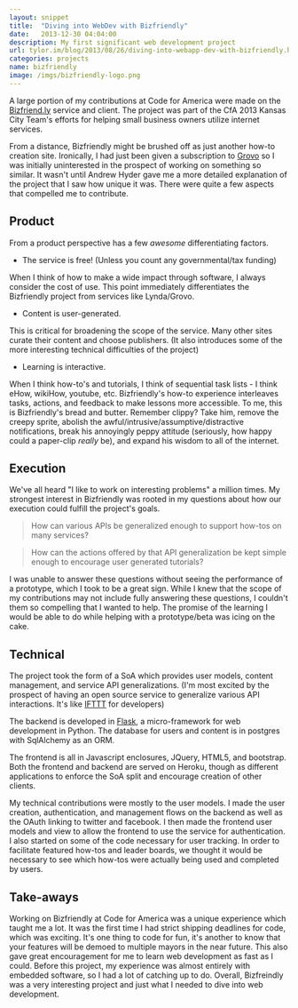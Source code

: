 ```yaml
---
layout: snippet
title:  "Diving into WebDev with Bizfriendly"
date:   2013-12-30 04:04:00
description: My first significant web development project
url: tylor.im/blog/2013/08/26/diving-into-webapp-dev-with-bizfriendly.html
categories: projects
name: bizfriendly
image: /imgs/bizfriendly-logo.png
---
```


A large portion of my contributions at Code for America were made on the [Bizfriend.ly][Bizfriendly] service and client. The project was part of the CfA 2013 Kansas City Team's efforts for helping small business owners utilize internet services. 

From a distance, Bizfriendly might be brushed off as just another how-to creation site. Ironically, I had just been given a subscription to [Grovo][Grovo] so I was initially uninterested in the prospect of working on something so similar. It wasn't until Andrew Hyder gave me a more detailed explanation of the project that I saw how unique it was. There were quite a few aspects that compelled me to contribute.


Product
-------
From a product perspective has a few *awesome* differentiating factors.

+ The service is free! (Unless you count any governmental/tax funding)

When I think of how to make a wide impact through software, I always consider the cost of use. This point immediately differentiates the Bizfriendly project from services like Lynda/Grovo.

+ Content is user-generated.

This is critical for broadening the scope of the service. Many other sites curate their content and choose publishers. (It also introduces some of the more interesting technical difficulties of the project)

+ Learning is interactive.

When I think how-to's and tutorials, I think of sequential task lists - I think eHow, wikiHow, youtube, etc. Bizfriendly's how-to experience interleaves tasks, actions, and feedback to make lessons more accessible. To me, this is Bizfriendly's bread and butter. Remember clippy? Take him, remove the creepy sprite, abolish the awful/intrusive/assumptive/distractive notifications, break his annoyingly peppy attitude (seriously, how happy could a paper-clip *really* be), and expand his wisdom to all of the internet. 


Execution
--------------
We've all heard "I like to work on interesting problems" a million times. My strongest interest in Bizfriendly was rooted in my questions about how our execution could fulfill the project's goals.

> How can various APIs be generalized enough to support how-tos on many services?

> How can the actions offered by that API generalization be kept simple enough to encourage user generated tutorials?

I was unable to answer these questions without seeing the performance of a prototype, which I took to be a great sign. While I knew that the scope of my contributions may not include fully answering these questions, I couldn't them so compelling that I wanted to help. The promise of the learning I would be able to do while helping with a prototype/beta was icing on the cake.


Technical
--------------
The project took the form of a SoA which provides user models, content management, and service API generalizations. (I'm most excited by the prospect of having an open source service to generalize various API interactions. It's like [IFTTT][IFTTT] for developers)

The backend is developed in [Flask][Flask], a micro-framework for web development in Python. The database for users and content is in postgres with SqlAlchemy as an ORM.

The frontend is all in Javascript enclosures, JQuery, HTML5, and bootstrap. Both the frontend and backend are served on Heroku, though as different applications to enforce the SoA split and encourage creation of other clients.

My technical contributions were mostly to the user models. I made the user creation, authentication, and management flows on the backend as well as the OAuth linking to twitter and facebook. I then made the frontend user models and view to allow the frontend to use the service for authentication. I also started on some of the code necessary for user tracking. In order to facilitate featured how-tos and leader boards, we thought it would be necessary to see which how-tos were actually being used and completed by users.


Take-aways
-------------
Working on Bizfriendly at Code for America was a unique experience which taught me a lot. It was the first time I had strict shipping deadlines for code, which was exciting. It's one thing to code for fun, it's another to know that your features will be demoed to multiple mayors in the near future. This also gave great encouragement for me to learn web development as fast as I could. Before this project, my experience was almost entirely with embedded software, so I had a lot of catching up to do.
Overall, Bizfreindly was a very interesting project and just what I needed to dive into web development.



[Grovo]: http://www.grovo.com/
[Bizfriendly]: www.bizfriend.ly
[Flask]: http://flask.pocoo.org/
[IFTTT]: https://ifttt.com/